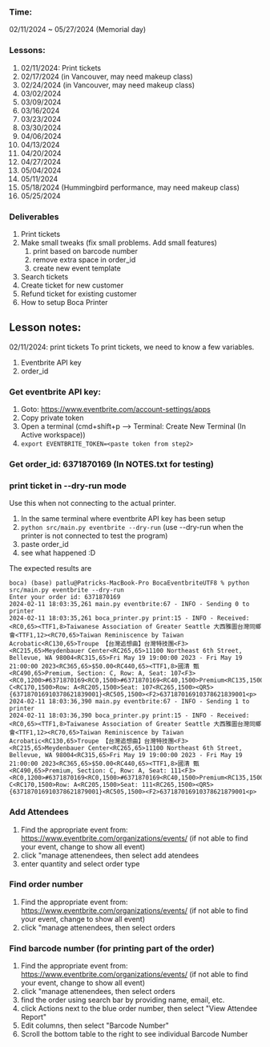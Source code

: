### Time:
 02/11/2024 ~ 05/27/2024 (Memorial day)

### Lessons:
1. 02/11/2024: Print tickets
2. 02/17/2024 (in Vancouver, may need makeup class)
3. 02/24/2024 (in Vancouver, may need makeup class)
4. 03/02/2024
5. 03/09/2024
6. 03/16/2024
7. 03/23/2024
8. 03/30/2024
9. 04/06/2024
10. 04/13/2024
11. 04/20/2024
12. 04/27/2024
13. 05/04/2024
14. 05/11/2024
15. 05/18/2024 (Hummingbird performance, may need makeup class)
16. 05/25/2024 

### Deliverables
1. Print tickets
2. Make small tweaks (fix small problems. Add small features)
    1. print based on barcode number
    2. remove extra space in order_id
    3. create new event template
3. Search tickets
4. Create ticket for new customer
5. Refund ticket for existing customer
6. How to setup Boca Printer

## Lesson notes:
02/11/2024: print tickets
To print tickets, we need to know a few variables.
1. Eventbrite API key
2. order_id


### Get eventbrite API key:
1. Goto: https://www.eventbrite.com/account-settings/apps
2. Copy private token
3. Open a terminal (cmd+shift+p --> Terminal: Create New Terminal (In Active workspace))
4. `export EVENTBRITE_TOKEN=<paste token from step2>`

### Get order_id: 6371870169 (In NOTES.txt for testing)

### print ticket in --dry-run mode
Use this when not connecting to the actual printer.
1. In the same terminal where eventbrite API key has been setup
2. `python src/main.py eventbrite --dry-run` (use --dry-run when the printer is not connected to test the program)
3. paste order_id
4. see what happened :D 

The expected results are
```
boca) (base) patlu@Patricks-MacBook-Pro BocaEventbriteUTF8 % python src/main.py eventbrite --dry-run
Enter your order id: 6371870169
2024-02-11 18:03:35,261 main.py eventbrite:67 - INFO - Sending 0 to printer
2024-02-11 18:03:35,261 boca_printer.py print:15 - INFO - Received:<RC0,65><TTF1,8>Taiwanese Association of Greater Seattle 大西雅圖台灣同鄉會<TTF1,12><RC70,65>Taiwan Reminiscence by Taiwan Acrobatic<RC130,65>Troupe 【台灣追想曲】台灣特技團<F3><RC215,65>Meydenbauer Center<RC265,65>11100 Northeast 6th Street, Bellevue, WA 98004<RC315,65>Fri May 19 19:00:00 2023 - Fri May 19 21:00:00 2023<RC365,65>$50.00<RC440,65><TTF1,8>國清 甄<RC490,65>Premium, Section: C, Row: A, Seat: 107<F3><RC0,1200>#6371870169<RC0,1500>#6371870169<RC40,1500>Premium<RC135,1500>Section: C<RC170,1500>Row: A<RC205,1500>Seat: 107<RC265,1500><QR5>{637187016910378621839001}<RC505,1500><F2>637187016910378621839001<p>
2024-02-11 18:03:36,390 main.py eventbrite:67 - INFO - Sending 1 to printer
2024-02-11 18:03:36,390 boca_printer.py print:15 - INFO - Received:<RC0,65><TTF1,8>Taiwanese Association of Greater Seattle 大西雅圖台灣同鄉會<TTF1,12><RC70,65>Taiwan Reminiscence by Taiwan Acrobatic<RC130,65>Troupe 【台灣追想曲】台灣特技團<F3><RC215,65>Meydenbauer Center<RC265,65>11100 Northeast 6th Street, Bellevue, WA 98004<RC315,65>Fri May 19 19:00:00 2023 - Fri May 19 21:00:00 2023<RC365,65>$50.00<RC440,65><TTF1,8>國清 甄<RC490,65>Premium, Section: C, Row: A, Seat: 111<F3><RC0,1200>#6371870169<RC0,1500>#6371870169<RC40,1500>Premium<RC135,1500>Section: C<RC170,1500>Row: A<RC205,1500>Seat: 111<RC265,1500><QR5>{637187016910378621879001}<RC505,1500><F2>637187016910378621879001<p>
```

### Add Attendees
1. Find the appropriate event from: https://www.eventbrite.com/organizations/events/ (if not able to find your event, change to show all event)
2. click "manage attenendees, then select add atendees
3. enter quantity and select order type


### Find order number
1. Find the appropriate event from: https://www.eventbrite.com/organizations/events/ (if not able to find your event, change to show all event)
2. click "manage attenendees, then select orders

### Find barcode number (for printing part of the order)
1. Find the appropriate event from: https://www.eventbrite.com/organizations/events/ (if not able to find your event, change to show all event)
2. click "manage attenendees, then select orders
3. find the order using search bar by providing name, email, etc.
4. click Actions next to the blue order number, then select "View Attendee Report"
5. Edit columns, then select "Barcode Number"
6. Scroll the bottom table to the right to see individual Barcode Number

